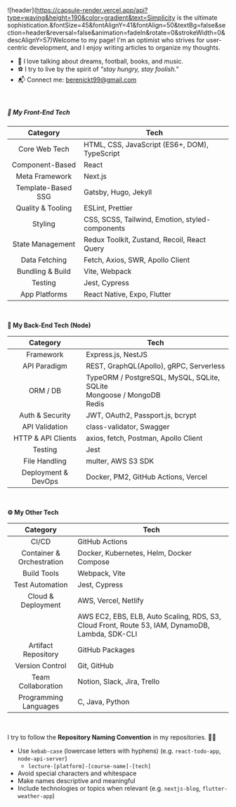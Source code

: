 ![header](https://capsule-render.vercel.app/api?type=waving&height=190&color=gradient&text=Simplicity is the ultimate sophistication.&fontSize=45&fontAlignY=41&fontAlign=50&textBg=false&section=header&reversal=false&animation=fadeIn&rotate=0&strokeWidth=0&descAlignY=57)Welcome to my page!
I'm an optimist who strives for user-centric development,
and I enjoy writing articles to organize my thoughts.

- 🌱 I love talking about dreams, football, books, and music.
- ⚽ I try to live by the spirit of *"stay hungry, stay foolish."*
- 📬 Connect me: berenickt99@gmail.com

<br />

##### **📱 My Front-End Tech**

|      Category      | Tech                                            |
| :----------------: | ----------------------------------------------- |
|   Core Web Tech    | HTML, CSS, JavaScript (ES6+, DOM), TypeScript   |
|  Component-Based   | React                                           |
|   Meta Framework   | Next.js                                         |
| Template-Based SSG | Gatsby, Hugo, Jekyll                            |
| Quality & Tooling  | ESLint, Prettier                                |
|      Styling       | CSS, SCSS, Tailwind, Emotion, styled-components |
|  State Management  | Redux Toolkit, Zustand, Recoil, React Query     |
|   Data Fetching    | Fetch, Axios, SWR, Apollo Client                |
|  Bundling & Build  | Vite, Webpack                                   |
|      Testing       | Jest, Cypress                                   |
|   App Platforms    | React Native, Expo, Flutter                     |

<br />

**💾 My Back-End Tech (Node)**

|      Category       | Tech                                                         |
| :-----------------: | ------------------------------------------------------------ |
|      Framework      | Express.js, NestJS                                           |
|    API Paradigm     | REST, GraphQL(Apollo), gRPC, Serverless                      |
|      ORM / DB       | TypeORM / PostgreSQL, MySQL, SQLite, SQLite<br />Mongoose / MongoDB<br />Redis |
|   Auth & Security   | JWT, OAuth2, Passport.js, bcrypt                             |
|   API Validation    | class-validator, Swagger                                     |
| HTTP & API Clients  | axios, fetch, Postman, Apollo Client                         |
|       Testing       | Jest                                                         |
|    File Handling    | multer, AWS S3 SDK                                           |
| Deployment & DevOps | Docker, PM2, GitHub Actions, Vercel                          |

<br />

**⚙️ My Other Tech**

|         Category          | Tech                                                         |
| :-----------------------: | ------------------------------------------------------------ |
|           CI/CD           | GitHub Actions                                               |
| Container & Orchestration | Docker, Kubernetes, Helm, Docker Compose                     |
|        Build Tools        | Webpack, Vite                                                |
|      Test Automation      | Jest, Cypress                                                |
|    Cloud & Deployment     | AWS, Vercel, Netlify                                         |
|                           | AWS EC2, EBS, ELB, Auto Scaling, RDS, S3, Cloud Front, Route 53, IAM, DynamoDB, Lambda, SDK-CLI |
|    Artifact Repository    | GitHub Packages                                              |
|      Version Control      | Git, GitHub                                                  |
|    Team Collaboration     | Notion, Slack, Jira, Trello                                  |
|   Programming Languages   | C, Java, Python                                              |

<br />

I try to follow the **Repository Naming Convention** in my repositories. 📝💦

- Use `kebab-case` (lowercase letters with hyphens) (e.g. `react-todo-app`, `node-api-server`)
  - `lecture-[platform]-[course-name]-[tech]`
- Avoid special characters and whitespace
- Make names descriptive and meaningful
- Include technologies or topics when relevant (e.g. `nextjs-blog`, `flutter-weather-app`)
